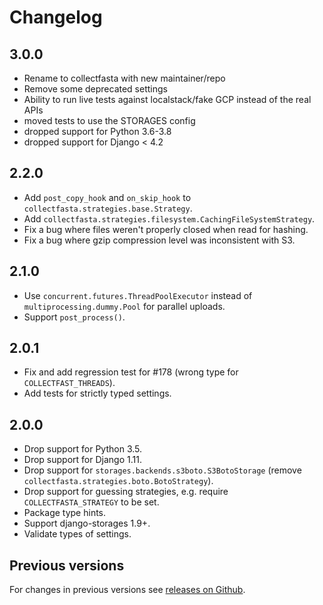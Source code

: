 # Changelog

## 3.0.0

- Rename to collectfasta with new maintainer/repo
- Remove some deprecated settings
- Ability to run live tests against localstack/fake GCP instead of the real APIs
- moved tests to use the STORAGES config
- dropped support for Python 3.6-3.8
- dropped support for Django < 4.2

## 2.2.0

- Add `post_copy_hook` and `on_skip_hook` to
  `collectfasta.strategies.base.Strategy`.
- Add `collectfasta.strategies.filesystem.CachingFileSystemStrategy`.
- Fix a bug where files weren't properly closed when read for hashing.
- Fix a bug where gzip compression level was inconsistent with S3.


## 2.1.0

- Use `concurrent.futures.ThreadPoolExecutor` instead of
  `multiprocessing.dummy.Pool` for parallel uploads.
- Support `post_process()`.

## 2.0.1

- Fix and add regression test for #178 (wrong type for `COLLECTFAST_THREADS`).
- Add tests for strictly typed settings.

## 2.0.0

- Drop support for Python 3.5.
- Drop support for Django 1.11.
- Drop support for `storages.backends.s3boto.S3BotoStorage` (remove
  `collectfasta.strategies.boto.BotoStrategy`).
- Drop support for guessing strategies, e.g. require
  `COLLECTFASTA_STRATEGY` to be set.
- Package type hints.
- Support django-storages 1.9+.
- Validate types of settings.

## Previous versions

For changes in previous versions see [releases on Github][releases].

[releases]: https://github.com/jasongi/collectfasta/releases
